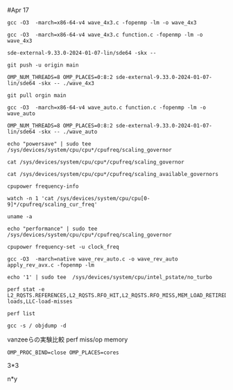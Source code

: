 #Apr 17
```
gcc -O3  -march=x86-64-v4 wave_4x3.c -fopenmp -lm -o wave_4x3
```
```
gcc -O3  -march=x86-64-v4 wave_4x3.c function.c -fopenmp -lm -o wave_4x3
```
```
sde-external-9.33.0-2024-01-07-lin/sde64 -skx -- 
```

```
git push -u origin main
```

```
OMP_NUM_THREADS=8 OMP_PLACES=0:8:2 sde-external-9.33.0-2024-01-07-lin/sde64 -skx -- ./wave_4x3
```

```
git pull orgin main
```
```
gcc -O3  -march=x86-64-v4 wave_auto.c function.c -fopenmp -lm -o wave_auto

```
```
OMP_NUM_THREADS=8 OMP_PLACES=0:8:2 sde-external-9.33.0-2024-01-07-lin/sde64 -skx -- ./wave_auto

```
```
echo "powersave" | sudo tee /sys/devices/system/cpu/cpu*/cpufreq/scaling_governor
```
```
cat /sys/devices/system/cpu/cpu*/cpufreq/scaling_governor
```
```
cat /sys/devices/system/cpu/cpu*/cpufreq/scaling_available_governors
```
```
cpupower frequency-info
```
```
watch -n 1 'cat /sys/devices/system/cpu/cpu[0-9]*/cpufreq/scaling_cur_freq'
```
```
uname -a
```
```
echo "performance" | sudo tee /sys/devices/system/cpu/cpu*/cpufreq/scaling_governor
```
```
cpupower frequency-set -u clock_freq
```
```
gcc -O3  -march=native wave_rev_auto.c -o wave_rev_auto apply_rev_avx.c -fopenmp -lm 
```
```
echo '1' | sudo tee  /sys/devices/system/cpu/intel_pstate/no_turbo
```
```
perf stat -e L2_RQSTS.REFERENCES,L2_RQSTS.RFO_HIT,L2_RQSTS.RFO_MISS,MEM_LOAD_RETIRED.L2_HIT,MEM_LOAD_RETIRED.L2_MISS,LLC-loads,LLC-load-misses
```
```
perf list
```
```
gcc -s / objdump -d
```
vanzeeらの実験比較
perf miss/op memory  

```
OMP_PROC_BIND=close OMP_PLACES=cores
```

3*3

n*y